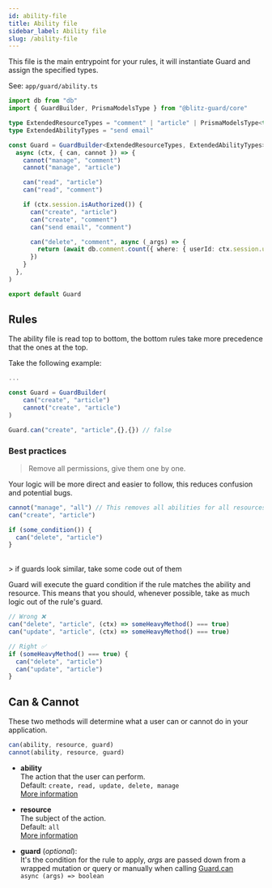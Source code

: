 ```yaml
---
id: ability-file
title: Ability file
sidebar_label: Ability file
slug: /ability-file
---
```


This file is the main entrypoint for your rules, it will instantiate Guard and assign the specified types.

See: `app/guard/ability.ts`

```typescript
import db from "db"
import { GuardBuilder, PrismaModelsType } from "@blitz-guard/core"

type ExtendedResourceTypes = "comment" | "article" | PrismaModelsType<typeof db>
type ExtendedAbilityTypes = "send email"

const Guard = GuardBuilder<ExtendedResourceTypes, ExtendedAbilityTypes>(
  async (ctx, { can, cannot }) => {
    cannot("manage", "comment")
    cannot("manage", "article")

    can("read", "article")
    can("read", "comment")

    if (ctx.session.isAuthorized()) {
      can("create", "article")
      can("create", "comment")
      can("send email", "comment")

      can("delete", "comment", async (_args) => {
        return (await db.comment.count({ where: { userId: ctx.session.userId } })) === 1
      })
    }
  },
)

export default Guard
```

## Rules

The ability file is read top to bottom, the bottom rules take more precedence that the ones at the top.

Take the following example:

```typescript
...

const Guard = GuardBuilder(
	can("create", "article")
	cannot("create", "article")
)

Guard.can("create", "article",{},{}) // false

```

### Best practices

> Remove all permissions, give them one by one.

Your logic will be more direct and easier to follow, this reduces confusion and potential bugs.

```typescript
cannot("manage", "all") // This removes all abilities for all resources
can("create", "article")

if (some_condition()) {
  can("delete", "article")
}
```

<br/>
> if guards look similar, take some code out of them

Guard will execute the guard condition if the rule matches the ability and resource.
This means that you should, whenever possible, take as much logic out of the rule's guard.

```typescript
// Wrong ❌
can("delete", "article", (ctx) => someHeavyMethod() === true)
can("update", "article", (ctx) => someHeavyMethod() === true)
```

```typescript
// Right ✅
if (someHeavyMethod() === true) {
  can("delete", "article")
  can("update", "article")
}
```

## Can & Cannot

These two methods will determine what a user can or cannot do in your application.

```typescript
can(ability, resource, guard)
cannot(ability, resource, guard)
```

- **ability**<br/>
  The action that the user can perform.<br/>
  Default: `create, read, update, delete, manage` <br/>
  [More information](abilities)

- **resource**<br/>
  The subject of the action.<br/>
  Default: `all`<br/>
  [More information](resources)

- **guard** (_optional_):<br/>
  It's the condition for the rule to apply, _args_ are passed down from a wrapped mutation or query or manually when calling [Guard.can](https://ntgussoni.github.io/blitz-guard/docs/secure-your-endpoints#check-rules-inside-a-querymutation)<br/>
  `async (args) => boolean`
